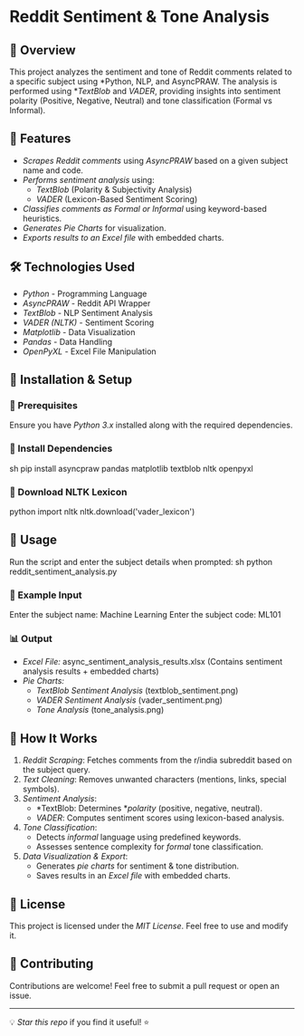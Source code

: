 # Reddit Sentiment & Tone Analysis

## 📌 Overview
This project analyzes the sentiment and tone of Reddit comments related to a specific subject using *Python, NLP, and AsyncPRAW. The analysis is performed using **TextBlob* and *VADER*, providing insights into sentiment polarity (Positive, Negative, Neutral) and tone classification (Formal vs Informal).

## 🚀 Features
- *Scrapes Reddit comments* using *AsyncPRAW* based on a given subject name and code.
- *Performs sentiment analysis* using:
  - *TextBlob* (Polarity & Subjectivity Analysis)
  - *VADER* (Lexicon-Based Sentiment Scoring)
- *Classifies comments as Formal or Informal* using keyword-based heuristics.
- *Generates Pie Charts* for visualization.
- *Exports results to an Excel file* with embedded charts.

## 🛠 Technologies Used
- *Python* - Programming Language
- *AsyncPRAW* - Reddit API Wrapper
- *TextBlob* - NLP Sentiment Analysis
- *VADER (NLTK)* - Sentiment Scoring
- *Matplotlib* - Data Visualization
- *Pandas* - Data Handling
- *OpenPyXL* - Excel File Manipulation

## 📌 Installation & Setup
### 🔹 Prerequisites
Ensure you have *Python 3.x* installed along with the required dependencies.

### 🔹 Install Dependencies
sh
pip install asyncpraw pandas matplotlib textblob nltk openpyxl


### 🔹 Download NLTK Lexicon
python
import nltk
nltk.download('vader_lexicon')


## 📌 Usage
Run the script and enter the subject details when prompted:
sh
python reddit_sentiment_analysis.py

### 🎯 Example Input

Enter the subject name: Machine Learning
Enter the subject code: ML101


### 📊 Output
- *Excel File:* async_sentiment_analysis_results.xlsx (Contains sentiment analysis results + embedded charts)
- *Pie Charts:*
  - *TextBlob Sentiment Analysis* (textblob_sentiment.png)
  - *VADER Sentiment Analysis* (vader_sentiment.png)
  - *Tone Analysis* (tone_analysis.png)

## 📌 How It Works
1. *Reddit Scraping*: Fetches comments from the r/india subreddit based on the subject query.
2. *Text Cleaning*: Removes unwanted characters (mentions, links, special symbols).
3. *Sentiment Analysis*:
   - *TextBlob: Determines **polarity* (positive, negative, neutral).
   - *VADER*: Computes sentiment scores using lexicon-based analysis.
4. *Tone Classification*:
   - Detects *informal* language using predefined keywords.
   - Assesses sentence complexity for *formal* tone classification.
5. *Data Visualization & Export*:
   - Generates *pie charts* for sentiment & tone distribution.
   - Saves results in an *Excel file* with embedded charts.

## 📌 License
This project is licensed under the *MIT License*. Feel free to use and modify it.


## 📌 Contributing
Contributions are welcome! Feel free to submit a pull request or open an issue.

---
💡 *Star this repo* if you find it useful! ⭐

